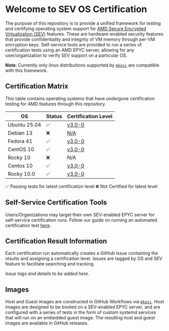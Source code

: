 # Welcome to SEV OS Certification


The purpose of this repository is to provide a unified framework for testing and certifying operating system support for [AMD Secure Encrypted Virtualization (SEV)](https://www.amd.com/en/developer/sev.html) features. These are hardware-enabled security features that provide confidentiality and integrity of VM memory through per-VM encryption keys. Self-service tools are provided to run a series of certification tests using an AMD EPYC server, allowing for any user/organization to verify SEV support on a particular OS. 

**Note**: Currently only linux distributions supported by [`mkosi`](https://github.com/systemd/mkosi) are compatible with this framework.

## Certification Matrix

This table contains operating systems that have undergone certification testing for AMD features through this repository. 

| OS |  Status |  Certification Level |
|---|---|---|
| Ubuntu 25.04 | ✅ | [v3.0-0](https://github.com/amd-aliem/sev-certify/issues/35) |
| Debian 13 |  ❌ |  [N/A](https://github.com/AMDEPYC/sev-certify/issues/152) |
| Fedora 41 | ✅ | [v3.0-0](https://github.com/amd-aliem/sev-certify/issues/33) |
| CentOS 10 |  ✅ |  [v3.0-0](https://github.com/AMDEPYC/sev-certify/issues/151) |
| Rocky 10 |  ❌ |  N/A |
| Centos 10 | ✅ | [v3.0-0](https://github.com/amd-aliem/sev-certify/issues/32) |
| Rocky 10.0 | ✅ | [v3.0-0](https://github.com/amd-aliem/sev-certify/issues/34) |

✅ Passing tests for latest certification level
❌ Not Certified for latest level

## Self-Service Certification Tools


Users/Organizations may target their own SEV-enabled EPYC server for self-service certification runs. Follow our guide on running an automated certification test [here](https://github.com/AMDEPYC/sev-certify/blob/main/docs/how-to-generate-certs.md).

## Certification Result Information

Each certification run automatically creates a GitHub Issue containing the results and assigning a certification level. Issues are tagged by OS and SEV feature to facilitate searching and tracking.

_Issue tags and details to be added here._

## Images


Host and Guest images are constructed in GitHub Workflows via [`mkosi`](https://github.com/systemd/mkosi). Host images are designed to be booted on a SEV-enabled EPYC server, and are configured with a series of tests in the form of custom systemd services that will run on an embedded guest image. The resulting host and guest images are available in GitHub releases.



